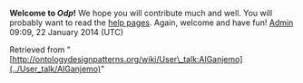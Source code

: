 __Welcome to _Odp_!__ We hope you will contribute much and well. 
You will probably want to read the [help pages](http://ontologydesignpatterns.org/wiki/Help:Contents "Help:Contents"). Again, welcome and have fun! [Admin](../User/ValentinaPresutti "User:ValentinaPresutti") 09:09, 22 January 2014 (UTC)





Retrieved from "[http://ontologydesignpatterns.org/wiki/User\_talk:AlGanjemo](../User_talk/AlGanjemo)"